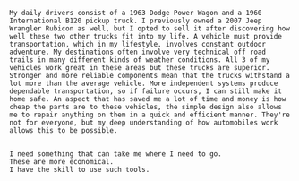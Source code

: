     My daily drivers consist of a 1963 Dodge Power Wagon and a 1960 International B120 pickup truck. I previously owned a 2007 Jeep Wrangler Rubicon as well, but I opted to sell it after discovering how well these two other trucks fit into my life. A vehicle must provide transportation, which in my lifestyle, involves constant outdoor adventure. My destinations often involve very technical off road trails in many different kinds of weather conditions. All 3 of my vehicles work great in these areas but these trucks are superior. Stronger and more reliable components mean that the trucks withstand a lot more than the average vehicle. More independent systems produce dependable transportation, so if failure occurs, I can still make it home safe. An aspect that has saved me a lot of time and money is how cheap the parts are to these vehicles, the simple design also allows me to repair anything on them in a quick and efficient manner. They're not for everyone, but my deep understanding of how automobiles work allows this to be possible.


    I need something that can take me where I need to go.
    These are more economical.
    I have the skill to use such tools.
